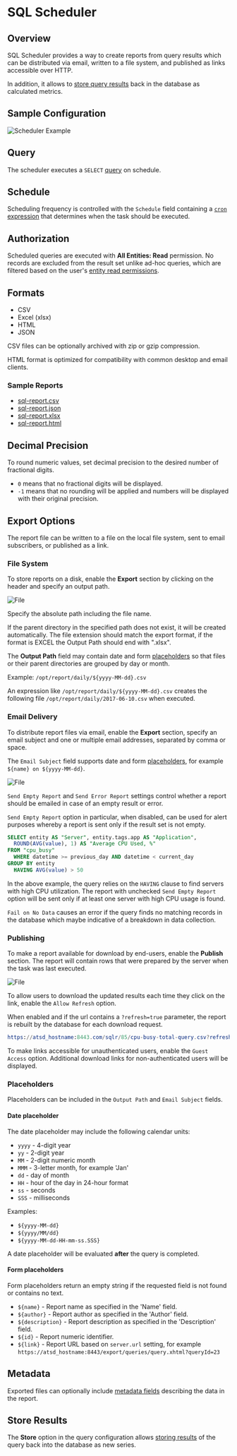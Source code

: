 # SQL Scheduler

## Overview

SQL Scheduler provides a way to create reports from query results which can be distributed via email, written to a file system, and published as links accessible over HTTP.

In addition, it allows to [store query results](scheduled-sql-store.md) back in the database as calculated metrics.

## Sample Configuration

![Scheduler Example](images/sql-scheduled.png)

## Query

The scheduler executes a `SELECT` [query](README.md) on schedule.

## Schedule

Scheduling frequency is controlled with the `Schedule` field containing a [`cron` expression](scheduled-sql-cron.md) that determines when the task should be executed.

## Authorization

Scheduled queries are executed with **All Entities: Read** permission. No records are excluded from the result set unlike ad-hoc queries, which are filtered based on the user's [entity read permissions](../administration/user-authorization.md#entity-permissions).

## Formats

* CSV
* Excel (xlsx)
* HTML
* JSON

CSV files can be optionally archived with zip or gzip compression.

HTML format is optimized for compatibility with common desktop and email clients.

### Sample Reports

* [sql-report.csv](examples/sql-report.csv)
* [sql-report.json](examples/sql-report.json)
* [sql-report.xlsx](examples/sql-report.xlsx)
* [sql-report.html](examples/sql-report.html)

## Decimal Precision

To round numeric values, set decimal precision to the desired number of fractional digits.

* `0` means that no fractional digits will be displayed.
* `-1` means that no rounding will be applied and numbers will be displayed with their original precision.

## Export Options

The report file can be written to a file on the local file system, sent to email subscribers, or published as a link.

### File System

To store reports on a disk, enable the **Export** section by clicking on the header and specify an output path.

![File](images/sql-scheduled-file.png)

Specify the absolute path including the file name.

If the parent directory in the specified path does not exist, it will be created automatically.
The file extension should match the export format, if the format is EXCEL the Output Path should end with ".xlsx".

The **Output Path** field may contain date and form [placeholders](#placeholders) so that files or their parent directories are grouped by day or month.

Example: `/opt/report/daily/${yyyy-MM-dd}.csv`

An expression like `/opt/report/daily/${yyyy-MM-dd}.csv` creates the following file `/opt/report/daily/2017-06-10.csv` when executed.

### Email Delivery

To distribute report files via email, enable the **Export** section, specify an email subject and one or multiple email addresses, separated by comma or space.

The `Email Subject` field supports date and form [placeholders](#placeholders), for example `${name} on ${yyyy-MM-dd}`.

![File](images/sql-scheduled-email-send.png)

`Send Empty Report` and `Send Error Report` settings control whether a report should be emailed in case of an empty result or error.

`Send Empty Report` option in particular, when disabled, can be used for alert purposes whereby a report is sent only if the result set is not empty.

```sql
SELECT entity AS "Server", entity.tags.app AS "Application",
  ROUND(AVG(value), 1) AS "Average CPU Used, %"
FROM "cpu_busy"
  WHERE datetime >= previous_day AND datetime < current_day
GROUP BY entity
  HAVING AVG(value) > 50
```

In the above example, the query relies on the `HAVING` clause to find servers with high CPU utilization. The report with unchecked `Send Empty Report` option will be sent only if at least one server with high CPU usage is found.

`Fail on No Data` causes an error if the query finds no matching records in the database which maybe indicative of a breakdown in data collection.

### Publishing

To make a report available for download by end-users, enable the **Publish** section. The report will contain rows that were prepared by the server when the task was last executed.

![File](images/sql-scheduled-publish.png)

To allow users to download the updated results each time they click on the link, enable the `Allow Refresh` option.

When enabled and if the url contains a `?refresh=true` parameter, the report is rebuilt by the database for each download request.

```elm
https://atsd_hostname:8443.com/sqlr/85/cpu-busy-total-query.csv?refresh=true
```

To make links accessible for unauthenticated users, enable the `Guest Access` option. Additional download links for non-authenticated users will be displayed.

### Placeholders

Placeholders can be included in the `Output Path` and `Email Subject` fields.

#### Date placeholder

The date placeholder may include the following calendar units:

- `yyyy` - 4-digit year
- `yy` - 2-digit year
- `MM` - 2-digit numeric month
- `MMM` - 3-letter month, for example 'Jan'
- `dd` - day of month
- `HH` - hour of the day in 24-hour format
- `ss` - seconds
- `SSS` - milliseconds

Examples:

- `${yyyy-MM-dd}`
- `${yyyy/MM/dd}`
- `${yyyy-MM-dd-HH-mm-ss.SSS}`

A date placeholder will be evaluated **after** the query is completed.

#### Form placeholders

Form placeholders return an empty string if the requested field is not found or contains no text.

- `${name}` - Report name as specified in the 'Name' field.
- `${author}` - Report author as specified in the 'Author' field.
- `${description}` - Report description as specified in the 'Description' field.
- `${id}` - Report numeric identifier.
- `${link}` - Report URL based on `server.url` setting, for example `https://atsd_hostname:8443/export/queries/query.xhtml?queryId=23`

## Metadata

Exported files can optionally include [metadata fields](scheduled-sql-metadata.md) describing the data in the report.

## Store Results

The **Store** option in the query configuration allows [storing results](scheduled-sql-store.md) of the query back into the database as new series.
